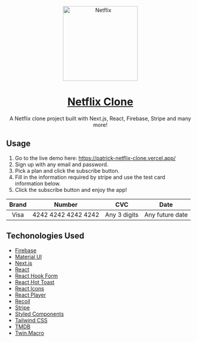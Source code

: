 <div align="center">
  <a href="https://patrick-netflix-clone.vercel.app/">
    <img src="https://i.imgur.com/Bc7Mx63.png" alt="Netflix" width="200">
    <h1>Netflix Clone</h1>
  </a>
</div>

<p align="center">
  A Netflix clone project built with Next.js, React, Firebase, Stripe and many more!
</p>

## Usage

1. Go to the live demo here: https://patrick-netflix-clone.vercel.app/
2. Sign up with any email and password.
3. Pick a plan and click the subscribe button.
4. Fill in the information required by stripe and use the test card information below.
5. Click the subscribe button and enjoy the app!

| Brand |       Number        |     CVC      |      Date       |
| :---: | :-----------------: | :----------: | :-------------: |
| Visa  | 4242 4242 4242 4242 | Any 3 digits | Any future date |

## Techonologies Used

- [Firebase](https://firebase.google.com/)
- [Material UI](https://mui.com/)
- [Next.js](https://nextjs.org/)
- [React](https://reactjs.org/)
- [React Hook Form](https://react-hook-form.com/)
- [React Hot Toast](https://react-hot-toast.com/)
- [React Icons](https://react-icons.github.io/react-icons/)
- [React Player](https://github.com/CookPete/react-player)
- [Recoil](https://recoiljs.org/)
- [Stripe](https://stripe.com/)
- [Styled Components](https://styled-components.com/)
- [Tailwind CSS](https://tailwindcss.com/)
- [TMDB](https://www.themoviedb.org/?language=en-US)
- [Twin.Macro](https://github.com/ben-rogerson/twin.macro)
